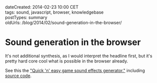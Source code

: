 dateCreated: 2014-02-23 10:00 CET  
tags: sound, javascript, browser, knowledgebase  
postTypes: summary  
oldUrls: /blog/2014/02/sound-generation-in-the-browser/  

# Sound generation in the browser

It's not additional synthesis, as I would interpret the headline first, 
but it's pretty hard core cool what is possible in the browser already.

See this the ["Quick 'n' easy game sound effects generator."][25] including [source code][26].

[25]: http://github.grumdrig.com/jsfxr/
[26]: https://github.com/grumdrig/jsfxr
